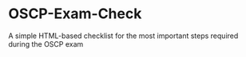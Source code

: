 # OSCP-Exam-Check
A simple HTML-based checklist for the most important steps required during the OSCP exam
